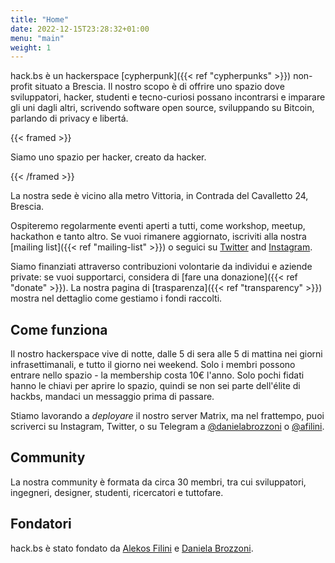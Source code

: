 ```yaml
---
title: "Home"
date: 2022-12-15T23:28:32+01:00
menu: "main"
weight: 1
---
```


hack.bs è un hackerspace [cypherpunk]({{< ref "cypherpunks" >}}) non-profit situato a Brescia. Il nostro scopo è di offrire uno spazio dove sviluppatori, hacker, studenti e tecno-curiosi possano incontrarsi e imparare gli uni dagli altri, scrivendo software open source, sviluppando su Bitcoin, parlando di privacy e libertá.

{{< framed >}}

Siamo uno spazio per hacker, creato da hacker.

{{< /framed >}}

La nostra sede è vicino alla metro Vittoria, in Contrada del Cavalletto 24, Brescia.

Ospiteremo regolarmente eventi aperti a tutti, come workshop, meetup, hackathon e tanto altro. Se vuoi rimanere aggiornato, iscriviti alla nostra [mailing list]({{< ref "mailing-list" >}}) o seguici su [Twitter](https://twitter.com/h4ckbs) and [Instagram](https://instagram.com/h4ckbs).

Siamo finanziati attraverso contribuzioni volontarie da individui e aziende private: se vuoi supportarci, considera di [fare una donazione]({{< ref "donate" >}}).
La nostra pagina di [trasparenza]({{< ref "transparency" >}}) mostra nel dettaglio come gestiamo i fondi raccolti.

## Come funziona

Il nostro hackerspace vive di notte, dalle 5 di sera alle 5 di mattina nei giorni infrasettimanali, e tutto il giorno nei weekend. Solo i membri possono entrare nello spazio - la membership costa 10€ l'anno. Solo pochi fidati hanno le chiavi per aprire lo spazio, quindi se non sei parte dell'élite di hackbs, mandaci un messaggio prima di passare.

Stiamo lavorando a _deployare_ il nostro server Matrix, ma nel frattempo, puoi scriverci su Instagram, Twitter, o su Telegram a [@danielabrozzoni](https://t.me/danielabrozzoni) o [@afilini](https://t.me/afilini).

## Community

La nostra community è formata da circa 30 membri, tra cui sviluppatori, ingegneri, designer, studenti, ricercatori e tuttofare.

## Fondatori

hack.bs è stato fondato da [Alekos Filini](https://twitter.com/afilini) e [Daniela Brozzoni](https://twitter.com/danielabrozzoni).
